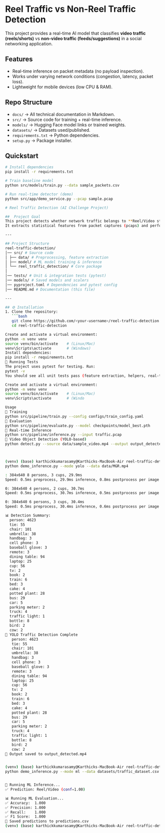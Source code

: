 # Reel Traffic vs Non-Reel Traffic Detection

This project provides a real-time AI model that classifies **video traffic (reels/shorts)** vs **non-video traffic (feeds/suggestions)** in a social networking application.

##  Features
- Real-time inference on packet metadata (no payload inspection).
- Works under varying network conditions (congestion, latency, packet loss).
- Lightweight for mobile devices (low CPU & RAM).

## Repo Structure
- `docs/` → All technical documentation in Markdown.
- `src/` → Source code for training + real-time inference.
- `models/` → Hugging Face model links or trained weights.
- `datasets/` → Datasets used/published.
- `requirements.txt` → Python dependencies.
- `setup.py` → Package installer.

##  Quickstart
```bash
# Install dependencies
pip install -r requirements.txt

# Train baseline model
python src/models/train.py --data sample_packets.csv

# Run real-time detector (demo)
python src/app/demo_service.py --pcap sample.pcap

# Reel Traffic Detection (AI Challenge Project)

##  Project Goal
This project detects whether network traffic belongs to **Reel/Video streams** or **Non-Reel traffic** in real-time using Machine Learning (ML).  
It extracts statistical features from packet captures (pcaps) and performs classification with a trained ML model.

---

## Project Structure
reel-traffic-detection/
│── src/ # Source code
│ ├── data/ # Preprocessing, feature extraction
│ ├── model/ # ML model training & inference
│ └── reel_traffic_detection/ # Core package
│
│── tests/ # Unit & integration tests (pytest)
│── models/ # Saved models and scalers
│── pyproject.toml # Dependencies and pytest config
│── README.md # Documentation (this file)

---

## ⚙️ Installation
1. Clone the repository:
   ```bash
   git clone https://github.com/<your-username>/reel-traffic-detection.git
   cd reel-traffic-detection

Create and activate a virtual environment:
python -m venv venv
source venv/bin/activate    # (Linux/Mac)
venv\Scripts\activate       # (Windows)
Install dependencies:
pip install -r requirements.txt
🧪 Running Tests
The project uses pytest for testing. Run:
pytest -v
You should see all unit tests pass (feature extraction, helpers, real-time inference, etc.).

Create and activate a virtual environment:
python -m venv venv
source venv/bin/activate    # (Linux/Mac)
venv\Scripts\activate       # (Windo

Usage
🔹 Training
python src/pipeline/train.py --config configs/train_config.yaml
🔹 Evaluation
python src/pipeline/evaluate.py --model checkpoints/model_best.pth
🔹 Real-time Inference
python src/pipeline/inference.py --input traffic.pcap
🔹 Video Object Detection (YOLO-based)
python detect.py --source data/sample_video.mp4 --output output_detected.mp4



(venv) (base) karthickkumarasamy@Karthicks-MacBook-Air reel-traffic-detection %
python demo_inference.py --mode yolo --data data/MGR.mp4

: 384x640 8 persons, 3 cups, 29.9ms
Speed: 0.5ms preprocess, 29.9ms inference, 0.8ms postprocess per image at shape (1, 3, 384, 640)

0: 384x640 4 persons, 2 cups, 30.7ms
Speed: 0.5ms preprocess, 30.7ms inference, 0.5ms postprocess per image at shape (1, 3, 384, 640)

0: 384x640 6 persons, 3 cups, 30.4ms
Speed: 0.5ms preprocess, 30.4ms inference, 0.6ms postprocess per image at shape (1, 3, 384, 640)

📊 Detection Summary:
  person: 4623
  tie: 55
  chair: 101
  umbrella: 38
  handbag: 3
  cell phone: 3
  baseball glove: 3
  remote: 3
  dining table: 94
  laptop: 25
  cup: 56
  tv: 2
  book: 2
  train: 6
  bed: 3
  cake: 4
  potted plant: 28
  bus: 29
  car: 5
  parking meter: 2
  truck: 4
  traffic light: 1
  bottle: 8
  bird: 2
  cow: 2
🚦 YOLO Traffic Detection Complete
   person: 4623
   tie: 55
   chair: 101
   umbrella: 38
   handbag: 3
   cell phone: 3
   baseball glove: 3
   remote: 3
   dining table: 94
   laptop: 25
   cup: 56
   tv: 2
   book: 2
   train: 6
   bed: 3
   cake: 4
   potted plant: 28
   bus: 29
   car: 5
   parking meter: 2
   truck: 4
   traffic light: 1
   bottle: 8
   bird: 2
   cow: 2
📂 Output saved to output_detected.mp4


(venv) (base) karthickkumarasamy@Karthicks-MacBook-Air reel-traffic-detection %
python demo_inference.py --mode ml --data datasets/traffic_dataset.csv


🚀 Running ML Inference...
✅ Prediction: Reel/Video (conf=1.00)

📊 Running ML Evaluation...
✅ Accuracy:  1.000
✅ Precision: 1.000
✅ Recall:    1.000
✅ F1 Score:  1.000
📂 Saved predictions to predictions.csv
(venv) (base) karthickkumarasamy@Karthicks-MacBook-Air reel-traffic-detection % 
